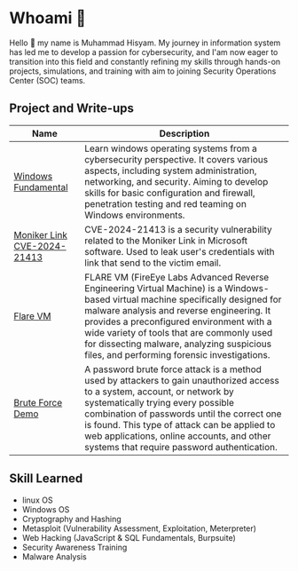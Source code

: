 # Whoami :penguin:
Hello :wave: my name is Muhammad Hisyam. My journey in information system has led me to develop a passion for cybersecurity, and I'am now eager to transition into this field and constantly refining my skills through hands-on projects, simulations, and training with aim to joining Security Operations Center (SOC) teams.

## Project and Write-ups

| Name             | Description    | 
|-------------------|----------------------|
| <a href="https://github.com/md-hisyam/windowsmd" target="_blank"> Windows Fundamental </a>| Learn windows operating systems from a cybersecurity perspective. It covers various aspects, including system administration, networking, and security. Aiming to develop skills for basic configuration and firewall, penetration testing and red teaming on Windows environments.|
| <a href="" target="_blank"> Moniker Link CVE-2024-21413 </a> | CVE-2024-21413 is a security vulnerability related to the Moniker Link in Microsoft software. Used to leak user's credentials with link that send to the victim email.|
| <a href="https://github.com/md-hisyam/md-hisyam/blob/main/mdvmware.pdf" target="_blank"> Flare VM </a> | FLARE VM (FireEye Labs Advanced Reverse Engineering Virtual Machine) is a Windows-based virtual machine specifically designed for malware analysis and reverse engineering. It provides a preconfigured environment with a wide variety of tools that are commonly used for dissecting malware, analyzing suspicious files, and performing forensic investigations.|
| <a href="https://github.com/md-hisyam/md-hisyam/blob/main/mdbruteforce.pdf" target="_blank"> Brute Force Demo </a> | A password brute force attack is a method used by attackers to gain unauthorized access to a system, account, or network by systematically trying every possible combination of passwords until the correct one is found. This type of attack can be applied to web applications, online accounts, and other systems that require password authentication.|
## Skill Learned
- linux OS
- Windows OS
- Cryptography and Hashing
- Metasploit (Vulnerability Assessment, Exploitation, Meterpreter)
- Web Hacking (JavaScript & SQL Fundamentals, Burpsuite)
- Security Awareness Training
- Malware Analysis
